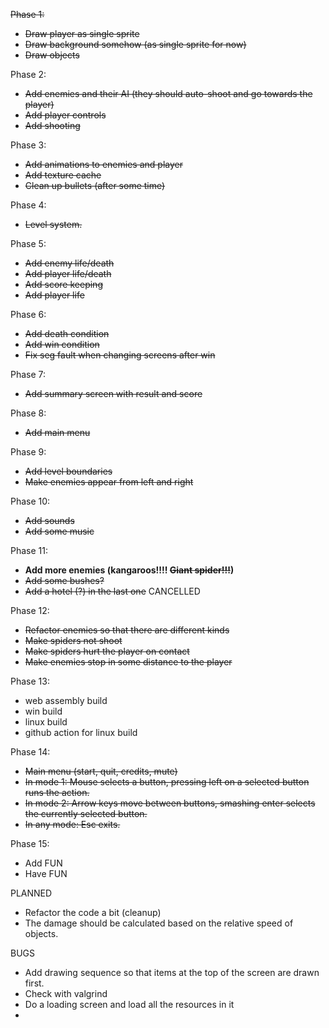 ~~Phase 1:~~
- ~~Draw player as single sprite~~
- ~~Draw background somehow (as single sprite for now)~~
- ~~Draw objects~~

Phase 2:
- ~~Add enemies and their AI (they should auto-shoot and go towards the player)~~
- ~~Add player controls~~
- ~~Add shooting~~

Phase 3:
- ~~Add animations to enemies and player~~
- ~~Add texture cache~~
- ~~Clean up bullets (after some time)~~

Phase 4:
- ~~Level system.~~

Phase 5:
- ~~Add enemy life/death~~
- ~~Add player life/death~~
- ~~Add score keeping~~
- ~~Add player life~~

Phase 6:
- ~~Add death condition~~
- ~~Add win condition~~
- ~~Fix seg fault when changing screens after win~~

Phase 7:
- ~~Add summary screen with result and score~~

Phase 8:
- ~~Add main menu~~

Phase 9:
- ~~Add level boundaries~~
- ~~Make enemies appear from left and right~~

Phase 10:
- ~~Add sounds~~
- ~~Add some music~~

Phase 11:
- **Add more enemies (kangaroos!!!! ~~Giant spider!!!~~)**
- ~~Add some bushes?~~
- ~~Add a hotel (?) in the last one~~ CANCELLED

Phase 12:
- ~~Refactor enemies so that there are different kinds~~
- ~~Make spiders not shoot~~
- ~~Make spiders hurt the player on contact~~
- ~~Make enemies stop in some distance to the player~~

Phase 13:
- web assembly build
- win build
- linux build
- github action for linux build

Phase 14:
- ~~Main menu (start, quit, credits, mute)~~
- ~~In mode 1: Mouse selects a button, pressing left on a selected button runs the action.~~
- ~~In mode 2: Arrow keys move between buttons, smashing enter selects the currently selected button.~~
- ~~In any mode: Esc exits.~~

Phase 15:
- Add FUN
- Have FUN

PLANNED
- Refactor the code a bit (cleanup)
- The damage should be calculated based on the relative speed of objects.

BUGS
- Add drawing sequence so that items at the top of the screen are drawn first.
- Check with valgrind
- Do a loading screen and load all the resources in it
- 